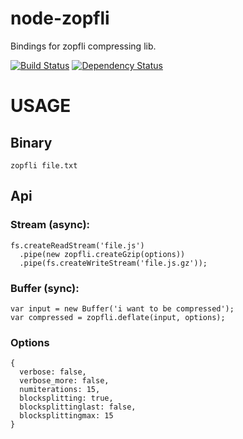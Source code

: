 node-zopfli
===========

Bindings for zopfli compressing lib.

[![Build Status](https://secure.travis-ci.org/pierreinglebert/node-zopfli.png)](http://travis-ci.org/pierreinglebert/node-zopfli) [![Dependency Status](https://gemnasium.com/pierreinglebert/node-zopfli.png)](https://gemnasium.com/pierreinglebert/node-zopfli)


# USAGE

## Binary
    zopfli file.txt

## Api
### Stream (async):
    fs.createReadStream('file.js')
      .pipe(new zopfli.createGzip(options))
      .pipe(fs.createWriteStream('file.js.gz'));

### Buffer (sync):
	var input = new Buffer('i want to be compressed');
    var compressed = zopfli.deflate(input, options);

### Options 
    {
      verbose: false,
      verbose_more: false,
      numiterations: 15,
      blocksplitting: true,
      blocksplittinglast: false,
      blocksplittingmax: 15
    }
